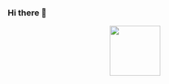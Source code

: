 ### Hi there 👋

<div id="header" align="center">
  <img src="https://media.giphy.com/media/JIX9t2j0ZTN9S/giphy.gif" width="100"/>
</div>
